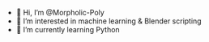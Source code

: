 - 👋 Hi, I’m @Morpholic-Poly
- 👀 I’m interested in machine learning & Blender scripting
- 🌱 I’m currently learning Python

<!---
Morpholic-Poly/Morpholic-Poly is a ✨ special ✨ repository because its `README.md` (this file) appears on your GitHub profile.
You can click the Preview link to take a look at your changes.
--->
